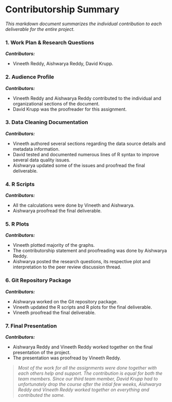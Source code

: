 # Contributorship Summary

_This markdown document summarizes the individual contribution to each deliverable for the entire project._

### 1. Work Plan & Research Questions
**_Contributors:_** 
* Vineeth Reddy, Aishwarya Reddy, David Krupp.

### 2. Audience Profile
**_Contributors:_**
* Vineeth Reddy and Aishwarya Reddy contributed to the individual and organizational sections of the document.
* David Krupp was the proofreader for this assignment.

### 3. Data Cleaning Documentation
**_Contributors:_**
* Vineeth authored several sections regarding the data source details and metadata information. 
* David tested and documented numerous lines of R syntax to improve several data quality issues. 
* Aishwarya updated some of the issues and proofread the final deliverable.

### 4. R Scripts
**_Contributors:_**
* All the calculations were done by Vineeth and Aishwarya.
* Aishwarya proofread the final deliverable.

### 5. R Plots
**_Contributors:_**
* Vineeth plotted majority of the graphs. 
* The contributorship statement and proofreading was done by Aishwarya Reddy. 
* Aishwarya posted the research questions, its respective plot and interpretation to the peer review discussion thread.

### 6. Git Repository Package
**_Contributors:_**
* Aishwarya worked on the Git repository package.
* Vineeth updated the R scripts and R plots for the final deliverable.
* Vineeth proofread the final deliverable.

### 7. Final Presentation
**_Contributors:_**
* Aishwarya Reddy and Vineeth Reddy worked together on the final presentation of the project.
* The presentation was proofread by Vineeth Reddy.

> _Most of the work for all the assignments were done together with each others help and support. The contribution is equal for both the team members. Since our third team member, David Krupp had to unfortunately drop the course after the intial few weeks, Aishwarya Reddy and Vineeth Reddy worked together on everything and contributed the same._
